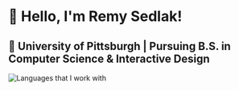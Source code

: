 # 👋 Hello, I'm Remy Sedlak!

📍 University of Pittsburgh | Pursuing B.S. in Computer Science & Interactive Design
---
![Languages that I work with](https://github-readme-stats.vercel.app/api/top-langs/?username=remysedlak&layout=compact&hide_progress=true)
